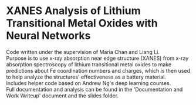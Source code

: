 # XANES Analysis of Lithium Transitional Metal Oxides with Neural Networks
Code written under the supervision of Maria Chan and Liang Li. <br />
Purpose is to use x-ray absorption near edge structure (XANES) from x-ray absorption spectroscopy of lithium transitional metal oxides to make predictions about Fe coordination numbers and charges, which is then used to help analyze the structures' effectiveness as a battery material. <br />
Includes helper code based on Andrew Ng's deep learning courses. <br />
Full documentation and analysis can be found in the 'Documentation and Work Writeup' document and the slides folder. <br />

